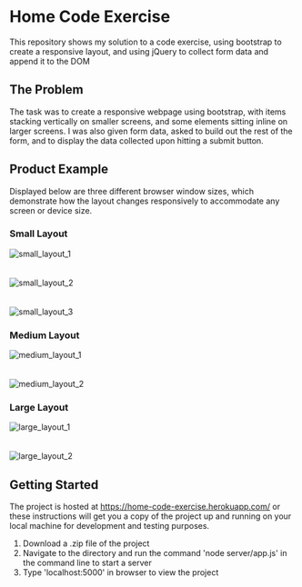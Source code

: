 # Home Code Exercise

This repository shows my solution to a code exercise, using bootstrap to create a responsive layout, and using jQuery to collect form data and append it to the DOM

## The Problem
The task was to create a responsive webpage using bootstrap, with items stacking vertically on smaller screens, and some elements sitting inline on larger screens. I was also given form data, asked to build out the rest of the form, and to display the data collected upon hitting a submit button.

## Product Example

Displayed below are three different browser window sizes, which demonstrate how the layout changes responsively to accommodate any screen or device size.

### Small Layout

![small_layout_1](small_layout_1.png)
<br /> <br /> <br />
![small_layout_2](small_layout_2.png)
<br /> <br /> <br />
![small_layout_3](small_layout_3.png)

### Medium Layout

![medium_layout_1](medium_layout_1.png)
<br /> <br /> <br />
![medium_layout_2](medium_layout_2.png)

### Large Layout

![large_layout_1](large_layout_1.png)
<br /> <br /> <br />
![large_layout_2](large_layout_2.png)
 
## Getting Started 

The project is hosted at https://home-code-exercise.herokuapp.com/ or these instructions will get you a copy of the project up and running on your local machine for development and testing purposes.
1. Download a .zip file of the project
2. Navigate to the directory and run the command 'node server/app.js' in the command line to start a server
3. Type 'localhost:5000' in browser to view the project

